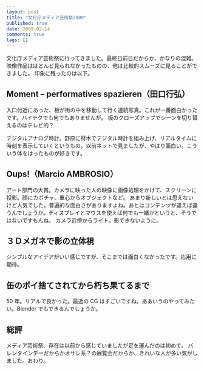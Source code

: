 ```yaml
---
layout: post
title: "文化庁メディア芸術祭2009"
published: true
date: 2009-02-14
comments: true
tags: []
---
```


文化庁メディア芸術祭に行ってきました。最終日前日だからか、かなりの混雑。映像作品はほとんど見られなかったものの、他は比較的スムーズに見ることができました。
印象に残ったのは以下。

## Moment &#8211; performatives spazieren（田口行弘）

入口付近にあった、板が街の中を移動して行く連続写真。これが一番面白かったです。ハイテクでも何でもありませんが。
板のクローズアップでシーンを切り替えるのはテレビ的？

デジタルアナログ時計。野原に材木でデジタル時計を組み上げ、リアルタイムに時刻を表示していくというもの。以前ネットで見ましたが、やはり面白い。こういう体をはったものが好きです。

## Oups!（Marcio AMBROSIO）

アート部門の大賞。カメラに映った人の映像に画像処理をかけて、スクリーンに投影。顔にカボチャ、重心からオブジェクトなど。
あまり新しいとは思えないけど人気でした。普遍的な面白さがありますよね。あとはコンテンツが違えば違うんでしょうか。ディスブレイとマウスを使えば何でも一緒かというと、そうではないですもんね。
カメラ近傍からライト。影できないように。

## ３Ｄメガネで影の立体視

シンプルなアイデアがいい感じですが、そこまでは面白くなかったです。応用に期待。

## 缶のポイ捨てされてから朽ち果てるまで

50 年。リアルで良かった。最近の CG はすごいですね。ああいうのやってみたい。Blender でもできるんでしょうか。

## 総評

メディア芸術祭、存在は以前から感じていましたが足を運んだのは初めて。
バレンタインデーだからかオサレ系？の展覧会だからか、きれいな人が多い気がしました。おわり。
